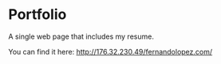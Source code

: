 # Portfolio
A single web page that includes my resume.

You can find it here:
http://176.32.230.49/fernandolopez.com/
